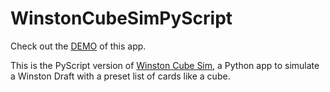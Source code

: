 # WinstonCubeSimPyScript

Check out the [DEMO](http://4dcu.be/WinstonCubeSimPyScript/) of this app.

This is the PyScript version of [Winston Cube Sim](https://github.com/4dcu-be/WinstonCubeSim), a Python app to simulate a Winston Draft with a preset list of cards like a cube. 


